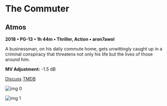 # The Commuter

## Atmos

**2018 • PG-13 • 1h 44m • Thriller, Action • aron7awol**

A businessman, on his daily commute home, gets unwittingly caught up in a criminal conspiracy that threatens not only his life but the lives of those around him.

**MV Adjustment:** -1.5 dB

[Discuss](https://www.avsforum.com/threads/bass-eq-for-filtered-movies.2995212/post-56747676)  [TMDB](399035)

![img 0](https://i.imgur.com/0DpnPSZ.jpg)

![img 1](https://i.imgur.com/YlUB7WB.png)

